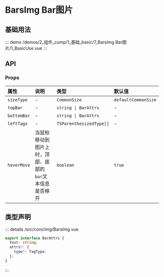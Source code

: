 # BarsImg Bar图片


## 基础用法



::: demo 
/demos/2_组件_comp/1_基础_basic/7_BarsImg Bar图片/1_BasicUse.vue
:::


## API 

### Props

|属性|说明|类型|默认值|
|:---|:---|:---|:---|
|`sizeType`|-|`CommonSize`|`defaultCommonSize`|
|`topBar`|-|`string \| BarAttrs`|-|
|`bottomBar`|-|`string \| BarAttrs`|-|
|`leftTags`|-|`TSParenthesizedType[]`|-|
|`hoverMove`|当鼠标移动到图片上时，顶部、底部的`bar`文本信息是否移开|`boolean`|`true`|


## 类型声明

::: details
/src/core/img/BarsImg.vue

``` ts
export interface BarAttrs {
  text: string;
  attrs?: {
    type?: TagType;
  };
}
```

:::  
